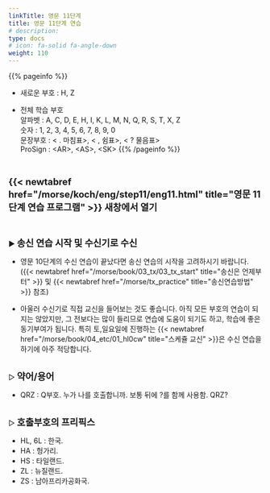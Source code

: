 ```yaml
---
linkTitle: 영문 11단계
title: 영문 11단계 연습
# description: 
type: docs
# icon: fa-solid fa-angle-down
weight: 110
---
```


{{% pageinfo %}}

* 새로운 부호 : H, Z

* 전체 학습 부호<br>
알파벳 : A, C, D, E, H, I, K, L, M, N, Q, R, S, T, X, Z<br>
숫자 : 1, 2, 3, 4, 5, 6, 7, 8, 9, 0<br>
문장부호 : < . 마침표>, < , 쉼표>, < ? 물음표><br>
ProSign : &lt;AR&gt;, &lt;AS&gt;, &lt;SK&gt;
{{% /pageinfo %}}

<br>

<b><span style="font-size:130%">{{< newtabref href="/morse/koch/eng/step11/eng11.html" title="영문 11단계 연습 프로그램" >}} 새창에서 열기</span></b>

<br>

▶ <b><span style="font-size:130%">송신 연습 시작 및 수신기로 수신</span></b>
- 영문 10단계의 수신 연습이 끝났다면 송신 연습의 시작을 고려하시기 바랍니다. ({{< newtabref href="/morse/book/03_tx/03_tx_start" title="송신은 언제부터" >}} 및 {{< newtabref href="/morse/tx_practice" title="송신연습방법" >}} 참조)

- 아울러 수신기로 직접 교신을 들어보는 것도 좋습니다. 아직 모든 부호의 연습이 되지는 않았지만, 그 전보다는 많이 들리므로 연습에 도움이 되기도 하고, 학습에 좋은 동기부여가 됩니다. 특히 토,일요일에 진행하는 {{< newtabref href="/morse/book/04_etc/01_hl0cw" title="스케쥴 교신" >}}은 수신 연습을 하기에 아주 적당합니다.
<br><br>

▷ <b><span style="font-size:130%">약어/용어</span></b>
- QRZ : Q부호. 누가 나를 호출합니까. 보통 뒤에 ?를 함께 사용함. QRZ?
<br><br>

▷ <b><span style="font-size:130%">호출부호의 프리픽스</span></b>
- HL, 6L : 한국.
- HA : 헝가리.
- HS : 타일랜드.
- ZL : 뉴질랜드.
- ZS : 남아프리카공화국.
